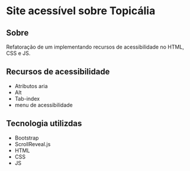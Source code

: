 # Site acessível sobre Topicália

## Sobre
Refatoração de um implementando recursos de acessibilidade no HTML, CSS e  JS.
 
 ## Recursos de acessibilidade 
 - Atributos aria
 - Alt
 - Tab-index
 - menu de acessibilidade 

 ## Tecnologia utilizdas
 - Bootstrap
 - ScrollReveal.js
 - HTML
 - CSS
 - JS